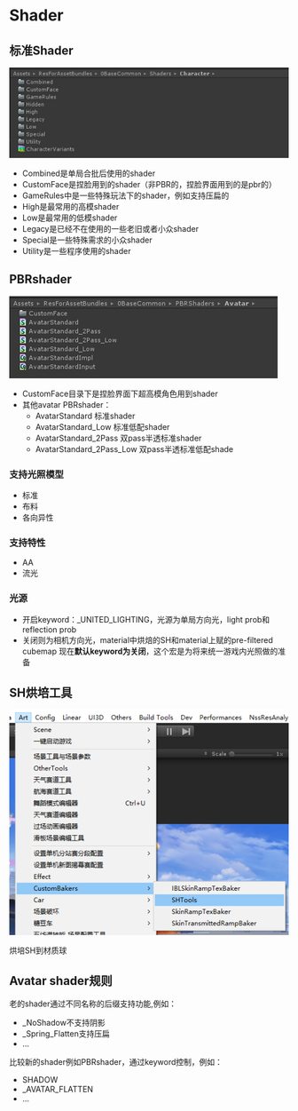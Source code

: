 # Shader

## 标准Shader

![](../../../../.gitbook/assets/image%20%28177%29.png)



* Combined是单局合批后使用的shader
* CustomFace是捏脸用到的shader（非PBR的，捏脸界面用到的是pbr的）
* GameRules中是一些特殊玩法下的shader，例如支持压扁的
* High是最常用的高模shader
* Low是最常用的低模shader
* Legacy是已经不在使用的一些老旧或者小众shader
* Special是一些特殊需求的小众shader
* Utility是一些程序使用的shader

## PBRshader

![](../../../../.gitbook/assets/image%20%28178%29.png)



* CustomFace目录下是捏脸界面下超高模角色用到shader
* 其他avatar PBRshader：
  * AvatarStandard 标准shader
  * AvatarStandard\_Low 标准低配shader
  * AvatarStandard\_2Pass 双pass半透标准shader
  * AvatarStandard\_2Pass\_Low 双pass半透标准低配shade

### 支持光照模型

* 标准
* 布料
* 各向异性

### 支持特性

* AA
* 流光

### 光源

* 开启keyword：\_UNITED\_LIGHTING，光源为单局方向光，light prob和 reflection prob
* 关闭则为相机方向光，material中烘焙的SH和material上赋的pre-filtered cubemap 现在**默认keyword为关闭**，这个宏是为将来统一游戏内光照做的准备

## SH烘培工具

![](../../../../.gitbook/assets/image%20%28182%29.png)

烘培SH到材质球

## Avatar shader规则

老的shader通过不同名称的后缀支持功能,例如：

* \_NoShadow不支持阴影
* \_Spring\_Flatten支持压扁
* ...

比较新的shader例如PBRshader，通过keyword控制，例如：

* SHADOW
* \_AVATAR\_FLATTEN
* ...



